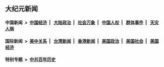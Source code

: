 ## 大纪元新闻

#### 中国新闻 &nbsp;>&nbsp; [中国经济](indexes/ncid283/README.md?05090045) &nbsp;| &nbsp; [大陆政治](indexes/ncid277/README.md?05090045) &nbsp;| &nbsp; [社会万象](indexes/ncid282/README.md?05090045) &nbsp;| &nbsp; [中国人权](indexes/ncid278/README.md?05090045) &nbsp;| &nbsp; [群体事件](indexes/ncid279/README.md?05090045) &nbsp;| &nbsp; [天灾人祸](indexes/ncid280/README.md?05090045)

#### 国际新闻 &nbsp;>&nbsp; [美中关系](indexes/nf1412576/README.md?05090045) &nbsp;| &nbsp; [台湾新闻](indexes/ncid1349361/README.md?05090045) &nbsp;| &nbsp; [香港新闻](indexes/ncid1349362/README.md?05090045) &nbsp;| &nbsp; [美国政治](indexes/ncid1078159/README.md?05090045) &nbsp;| &nbsp; [美国社会](indexes/ncid1078160/README.md?05090045) &nbsp;| &nbsp; [美国经济](indexes/ncid1078158/README.md?05090045)

#### 特别专题 &nbsp;>&nbsp; [中共百年历史](https://github.com/epoch-news/epoch-special/blob/master/README.md?05090045)  
